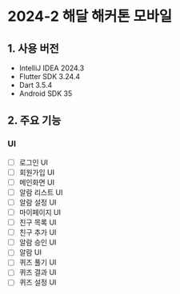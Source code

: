 # 2024-2 해달 해커톤 모바일

## 1. 사용 버전

- IntelliJ IDEA 2024.3
- Flutter SDK 3.24.4
- Dart 3.5.4
- Android SDK 35

## 2. 주요 기능
### UI
- [ ] 로그인 UI
- [ ] 회원가입 UI
- [ ] 메인화면 UI
- [ ] 알람 리스트 UI
- [ ] 알람 설정 UI
- [ ] 마이페이지 UI
- [ ] 친구 목록 UI
- [ ] 친구 추가 UI
- [ ] 알람 승인 UI
- [ ] 알람 UI
- [ ] 퀴즈 풀기 UI
- [ ] 퀴즈 결과 UI
- [ ] 퀴즈 설정 UI